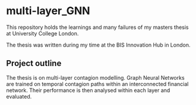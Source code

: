 # multi-layer_GNN
This repository holds the learnings and many failures of my masters thesis at University College London.

The thesis was written during my time at the BIS Innovation Hub in London.

## Project outline
The thesis is on multi-layer contagion modelling. Graph Neural Networks are trained on temporal contagion paths within an interconnected financial network.
Their performance is then analysed within each layer and evaluated.
